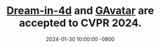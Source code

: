 ---
title: >-
    [Dream-in-4d](https://arxiv.org/abs/2311.16854) and [GAvatar](https://arxiv.org/abs/2312.11461) are accepted to CVPR 2024.
date: 2024-01-30 10:00:00 -0800
---